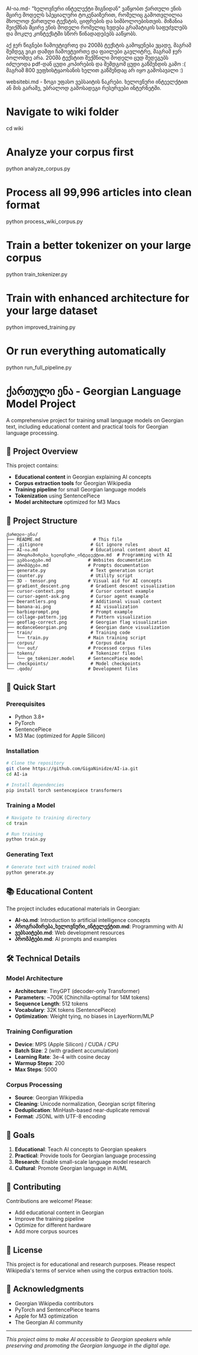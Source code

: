 
AI-ია.md-  "ხელოვნური ინტელექტი შიგნიდან" ვაწყობთ ქართული ენის მცირე მოდელს 
სპეციალური ტოკენაიზერით, რომელიც გამოთვლილია მხოლოდ ქართული ტექსტის, ციფრების და სიმბოლოებისთვის. მიზანია შეიქმნას მცირე ენის მოდელი რომელიც ხვდება გრამატიკის საფუძვლებს და მოკლე კონტექსტში სწორ წინადადებებს ააწყობს. 

აქ ჯერ წიგნები ჩამოვტივრთე და 200მბ ტექსტის გამოყენება ვცადე, მაგრამ შემდეგ ვიკი დამფი ჩამოვტვირთე და ფაილები გავლიტრე, მაგრამ ჯერ ბოლომდე არა. 200მბ ტექსტით შექმნილი მოდელი ცუდ შედეგებს იძლეოდა pdf-დან ცუდი კოპირების და შემდგომ ცუდი გაწმენდის გამო :(    მაგრამ 800 ვეფხისტყაოსანის ხელით გაწმენდაც არ იყო გამოსავალი :) 

websitebi.md - ზოგი უფასო ვებსაიტის ნაკრები. ხელოვნური ინტეელქტით ან მის გარაშე, უბრალოდ გამოსადეგი რესურვები ინტერნეტში. 












# Navigate to wiki folder
cd wiki

# Analyze your corpus first
python analyze_corpus.py

# Process all 99,996 articles into clean format
python process_wiki_corpus.py
# Train a better tokenizer on your large corpus
python train_tokenizer.py
# Train with enhanced architecture for your large dataset
python improved_training.py
# Or run everything automatically
python run_full_pipeline.py



# ქართული ენა - Georgian Language Model Project

A comprehensive project for training small language models on Georgian text, including educational content and practical tools for Georgian language processing.

## 🎯 Project Overview

This project contains:
- **Educational content** in Georgian explaining AI concepts
- **Corpus extraction tools** for Georgian Wikipedia
- **Training pipeline** for small Georgian language models
- **Tokenization** using SentencePiece
- **Model architecture** optimized for M3 Macs

## 📁 Project Structure

```
ქართული-ენა/
├── README.md                    # This file
├── .gitignore                  # Git ignore rules
├── AI-ია.md                    # Educational content about AI
├── პროგრამირება_ხელოვნური_ინტელექტით.md  # Programming with AI
├── ვებსაიტები.md              # Websites documentation
├── პრომპტები.md               # Prompts documentation
├── generate.py                 # Text generation script
├── counter.py                  # Utility script
├── 3D - tensor.png            # Visual aid for AI concepts
├── gradient_descent.png        # Gradient descent visualization
├── cursor-context.png          # Cursor context example
├── cursor-agent-ask.png        # Cursor agent example
├── Deerantlers.png             # Additional visual content
├── banana-ai.png               # AI visualization
├── barbieprompt.png            # Prompt example
├── collage-pattern.jpg         # Pattern visualization
├── geoflag-correct.png         # Georgian flag visualization
├── mcdanceGeorgian.png         # Georgian dance visualization
├── train/                      # Training code
│   └── train.py               # Main training script
├── corpus/                     # Corpus data
│   └── out/                   # Processed corpus files
├── tokens/                     # Tokenizer files
│   └── ge_tokenizer.model     # SentencePiece model
├── checkpoints/                # Model checkpoints
└── .qodo/                     # Development files
```

## 🚀 Quick Start

### Prerequisites
- Python 3.8+
- PyTorch
- SentencePiece
- M3 Mac (optimized for Apple Silicon)

### Installation
```bash
# Clone the repository
git clone https://github.com/GigaNinidze/AI-ia.git
cd AI-ia

# Install dependencies
pip install torch sentencepiece transformers
```

### Training a Model
```bash
# Navigate to training directory
cd train

# Run training
python train.py
```

### Generating Text
```bash
# Generate text with trained model
python generate.py
```

## 📚 Educational Content

The project includes educational materials in Georgian:

- **AI-ია.md**: Introduction to artificial intelligence concepts
- **პროგრამირება_ხელოვნური_ინტელექტით.md**: Programming with AI
- **ვებსაიტები.md**: Web development resources
- **პრომპტები.md**: AI prompts and examples

## 🛠️ Technical Details

### Model Architecture
- **Architecture**: TinyGPT (decoder-only Transformer)
- **Parameters**: ~700K (Chinchilla-optimal for 14M tokens)
- **Sequence Length**: 512 tokens
- **Vocabulary**: 32K tokens (SentencePiece)
- **Optimization**: Weight tying, no biases in LayerNorm/MLP

### Training Configuration
- **Device**: MPS (Apple Silicon) / CUDA / CPU
- **Batch Size**: 2 (with gradient accumulation)
- **Learning Rate**: 3e-4 with cosine decay
- **Warmup Steps**: 200
- **Max Steps**: 5000

### Corpus Processing
- **Source**: Georgian Wikipedia
- **Cleaning**: Unicode normalization, Georgian script filtering
- **Deduplication**: MinHash-based near-duplicate removal
- **Format**: JSONL with UTF-8 encoding

## 🎯 Goals

1. **Educational**: Teach AI concepts to Georgian speakers
2. **Practical**: Provide tools for Georgian language processing
3. **Research**: Enable small-scale language model research
4. **Cultural**: Promote Georgian language in AI/ML

## 🤝 Contributing

Contributions are welcome! Please:
- Add educational content in Georgian
- Improve the training pipeline
- Optimize for different hardware
- Add more corpus sources

## 📄 License

This project is for educational and research purposes. Please respect Wikipedia's terms of service when using the corpus extraction tools.

## 🙏 Acknowledgments

- Georgian Wikipedia contributors
- PyTorch and SentencePiece teams
- Apple for M3 optimization
- The Georgian AI community

---

*This project aims to make AI accessible to Georgian speakers while preserving and promoting the Georgian language in the digital age.*
